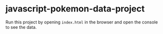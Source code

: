 # javascript-pokemon-data-project

Run this project by opening `index.html` in the browser and open the console to see the data.
